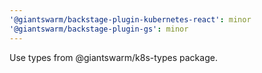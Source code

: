 ```yaml
---
'@giantswarm/backstage-plugin-kubernetes-react': minor
'@giantswarm/backstage-plugin-gs': minor
---
```


Use types from @giantswarm/k8s-types package.
